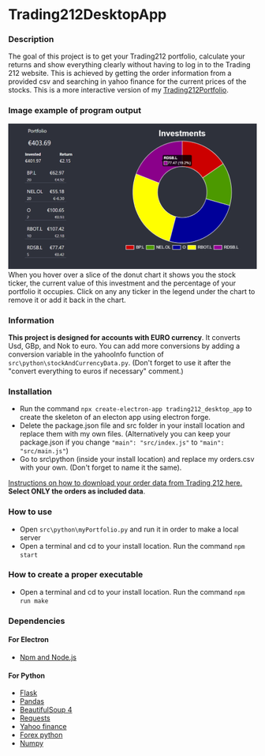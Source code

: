 # Trading212DesktopApp
### Description
The goal of this project is to get your Trading212 portfolio, calculate your returns and show everything clearly without having to log in to the Trading 212 website. 
This is achieved by getting the order information from a provided csv and searching in yahoo finance for the current prices of the stocks. This is a more interactive version
of my [Trading212Portfolio](https://github.com/alex999ar/Trading212Portfolio).

### Image example of program output
![](/example_output.png)
When you hover over a slice of the donut chart it shows you the stock ticker, the current value of this investment and the percentage of your portfolio it occupies.
Click on any any ticker in the legend under the chart to remove it or add it back in the chart.

### Information
**This project is designed for accounts with EURO currency**. It converts Usd, GBp, and Nok to euro. You can add more conversions by adding a conversion variable in the
yahooInfo function of `src\python\stockAndCurrencyData.py`. (Don't forget to use it after the "convert everything to euros if necessary" comment.) 

### Installation
* Run the command `npx create-electron-app trading212_desktop_app` to create the skeleton of an electon app using electron forge.
* Delete the package.json file and src folder in your install location and replace them with my own files.
(Alternatively you can keep your package.json if you change `"main": "src/index.js"` to `"main": "src/main.js"`)
* Go to src\python (inside your install location) and replace my orders.csv with your own. (Don't forget to name it the same).

[Instructions on how to download your order data from Trading 212 here.](https://community.trading212.com/t/new-feature-export-your-investing-history/35612) 
**Select ONLY the orders as included data**.

### How to use
* Open `src\python\myPortfolio.py` and run it in order to make a local server
* Open a terminal and cd to your install location. Run the command `npm start`

### How to create a proper executable
* Open a terminal and cd to your install location. Run the command `npm run make`

### Dependencies
#### For Electron
- [Npm and Node.js](https://www.npmjs.com/get-npm)

#### For Python
- [Flask](https://flask.palletsprojects.com)
- [Pandas](https://pandas.pydata.org/pandas-docs/stable/getting_started/install.html)
- [BeautifulSoup 4](https://pypi.org/project/beautifulsoup4/)
- [Requests](https://pypi.org/project/requests/)
- [Yahoo finance](https://pypi.org/project/yahoo-fin/)
- [Forex python](https://pypi.org/project/forex-python/)
- [Numpy](https://numpy.org/install/)
